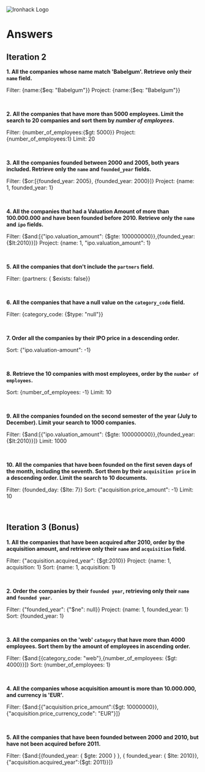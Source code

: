 ![Ironhack Logo](https://i.imgur.com/1QgrNNw.png)

# Answers

## Iteration 2

**1. All the companies whose name match 'Babelgum'. Retrieve only their `name` field.**

Filter: {name:{$eq: "Babelgum"}}
Project: {name:{$eq: "Babelgum"}}

<br>

**2. All the companies that have more than 5000 employees. Limit the search to 20 companies and sort them by _number of employees_.**

Filter: {number_of_employees:{$gt: 5000}}
Project: {number_of_employees:1}
Limit: 20

<br>

**3. All the companies founded between 2000 and 2005, both years included. Retrieve only the `name` and `founded_year` fields.**

Filter: {$or:[{founded_year: 2005}, {founded_year: 2000}]}
Project: {name: 1, founded_year: 1}

<br>

**4. All the companies that had a Valuation Amount of more than 100.000.000 and have been founded before 2010. Retrieve only the `name` and `ipo` fields.**

Filter: {$and:[{"ipo.valuation_amount": {$gte: 100000000}},{founded_year:{$lt:2010}}]}
Project: {name: 1, "ipo.valuation_amount": 1}

<br>

**5. All the companies that don't include the `partners` field.**

Filter: {partners: { $exists: false}}

<br>

**6. All the companies that have a null value on the `category_code` field.**

Filter: {category_code: {$type: "null"}}

<br>

**7. Order all the companies by their IPO price in a descending order.**

Sort: {"ipo.valuation-amount": -1}

<br>

**8. Retrieve the 10 companies with most employees, order by the `number of employees`.**

Sort: {number_of_employees: -1}
Limit: 10

<br>

**9. All the companies founded on the second semester of the year (July to December). Limit your search to 1000 companies.**

Filter: {$and:[{"ipo.valuation_amount": {$gte: 100000000}},{founded_year:{$lt:2010}}]}
Limit: 1000

<br>

**10. All the companies that have been founded on the first seven days of the month, including the seventh. Sort them by their `acquisition price` in a descending order. Limit the search to 10 documents.**

Filter: {founded_day: {$lte: 7}}
Sort: {"acquisition.price_amount": -1}
Limit: 10

<br>

## Iteration 3 (Bonus)

**1. All the companies that have been acquired after 2010, order by the acquisition amount, and retrieve only their `name` and `acquisition` field.**

Filter: {"acquisition.acquired_year": {$gt:2010}}
Project: {name: 1, acquisition: 1}
Sort: {name: 1, acquisition: 1}

<br>

**2. Order the companies by their `founded year`, retrieving only their `name` and `founded year`.**

Filter: {"founded_year": {"$ne": null}}
Project: {name: 1, founded_year: 1}
Sort: {founded_year: 1}

<br>

**3. All the companies on the 'web' `category` that have more than 4000 employees. Sort them by the amount of employees in ascending order.**

Filter: {$and:[{category_code: "web"},{number_of_employees: {$gt: 4000}}]}
Sort: {number_of_employees: 1}

<br>

**4. All the companies whose acquisition amount is more than 10.000.000, and currency is 'EUR'.**

Filter: {$and:[{"acquisition.price_amount":{$gt: 10000000}}, {"acquisition.price_currency_code": "EUR"}]}

<br>

**5. All the companies that have been founded between 2000 and 2010, but have not been acquired before 2011.**

Filter: {$and:[{founded_year: { $gte: 2000 } }, { founded_year: { $lte: 2010}},{"acquisition.acquired_year":{$gt: 2011}}]}

<br>
